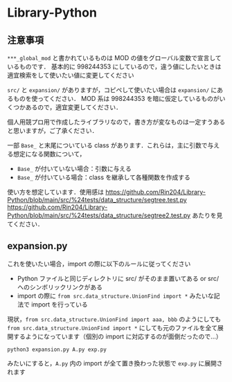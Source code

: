 # Library-Python

## 注意事項
`***_global_mod` と書かれているものは MOD の値をグローバル変数で宣言しているものです．
基本的に 998244353 にしているので，違う値にしたいときは適宜検索をして使いたい値に変更してください

`src/` と `expansion/` がありますが，コピペして使いたい場合は `expansion/` にあるものを使ってください．
MOD 系は 998244353 を暗に仮定しているものがいくつかあるので，適宜変更してください．

個人用競プロ用で作成したライブラリなので，書き方が変なものは一定すうあると思いますが，ご了承ください．

一部 `Base_` と末尾についている class があります．これらは，主に引数で与える想定になる関数について，
- `Base_` が付いていない場合：引数に与える
- `Base_` が付いている場合：class を継承して各種関数を作成する

使い方を想定しています．使用感は https://github.com/Rin204/Library-Python/blob/main/src/%24tests/data_structure/segtree.test.py https://github.com/Rin204/Library-Python/blob/main/src/%24tests/data_structure/segtree2.test.py あたりを見てください．

## expansion.py

これを使いたい場合，import の際に以下のルールに従ってください
- Python ファイルと同じディレクトリに src/ がそのまま置いてある or src/ へのシンボリックリンクがある
- import の際に `from src.data_structure.UnionFind import *` みたいな記法で import を行っている

現状，`from src.data_structure.UnionFind import aaa, bbb` のようにしても`from src.data_structure.UnionFind import *` にしても元のファイルを全て展開するようになっています（個別の import に対応するのが面倒だったので...）

```
python3 expansion.py A.py exp.py
```
みたいにすると，`A.py` 内の import が全て置き換わった状態で `exp.py` に展開されます

